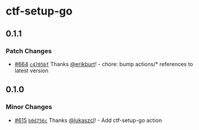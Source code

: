 # ctf-setup-go

## 0.1.1

### Patch Changes

- [#664](https://github.com/smartcontractkit/.github/pull/664)
  [`c4705bf`](https://github.com/smartcontractkit/.github/commit/c4705bfdbf6c8e57c080d82a3c4f013aa96a2dfb)
  Thanks [@erikburt](https://github.com/erikburt)! - chore: bump actions/\*
  references to latest version

## 0.1.0

### Minor Changes

- [#615](https://github.com/smartcontractkit/.github/pull/615)
  [`b0d756c`](https://github.com/smartcontractkit/.github/commit/b0d756c57fcdbcff187e74166562a029fdd5d1b9)
  Thanks [@lukaszcl](https://github.com/lukaszcl)! - Add ctf-setup-go action
